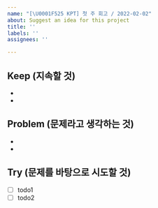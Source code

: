 ```yaml
---
name: "[\U0001F525 KPT] 첫 주 회고 / 2022-02-02"
about: Suggest an idea for this project
title: ''
labels: ''
assignees: ''

---
```


## Keep (지속할 것)
- 
-

## Problem (문제라고 생각하는 것)
-
-

## Try (문제를 바탕으로 시도할 것)
- [ ] todo1
- [ ] todo2

